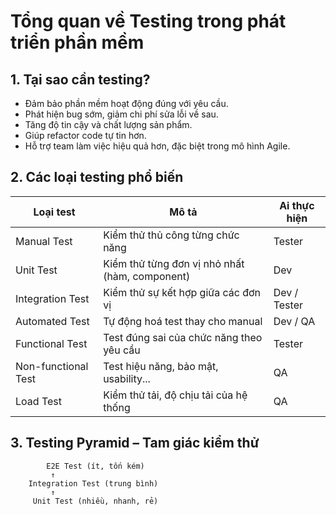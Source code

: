 
# Tổng quan về Testing trong phát triển phần mềm

## 1. Tại sao cần testing?
- Đảm bảo phần mềm hoạt động đúng với yêu cầu.
- Phát hiện bug sớm, giảm chi phí sửa lỗi về sau.
- Tăng độ tin cậy và chất lượng sản phẩm.
- Giúp refactor code tự tin hơn.
- Hỗ trợ team làm việc hiệu quả hơn, đặc biệt trong mô hình Agile.

## 2. Các loại testing phổ biến

| Loại test | Mô tả | Ai thực hiện |
|----------|------|-------------|
| Manual Test | Kiểm thử thủ công từng chức năng | Tester |
| Unit Test | Kiểm thử từng đơn vị nhỏ nhất (hàm, component) | Dev |
| Integration Test | Kiểm thử sự kết hợp giữa các đơn vị | Dev / Tester |
| Automated Test | Tự động hoá test thay cho manual | Dev / QA |
| Functional Test | Test đúng sai của chức năng theo yêu cầu | Tester |
| Non-functional Test | Test hiệu năng, bảo mật, usability... | QA |
| Load Test | Kiểm thử tải, độ chịu tải của hệ thống | QA |

## 3. Testing Pyramid – Tam giác kiểm thử

```
        E2E Test (ít, tốn kém)
         ↑
    Integration Test (trung bình)
         ↑
     Unit Test (nhiều, nhanh, rẻ)
```
